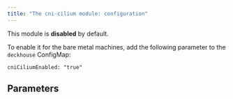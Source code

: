 ```yaml
---
title: "The cni-cilium module: configuration"
---
```


This module is **disabled** by default.

To enable it for the bare metal machines, add the following parameter to the `deckhouse` ConfigMap:

```
cniCiliumEnabled: "true"
```

## Parameters

<!-- SCHEMA -->
